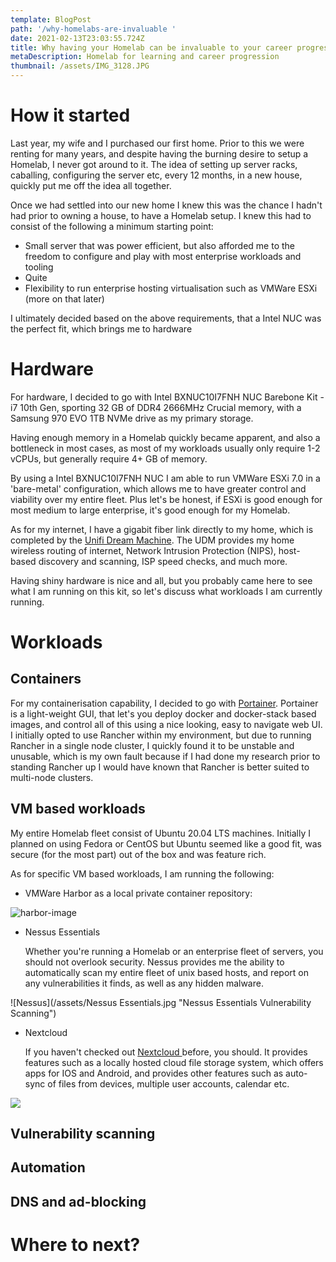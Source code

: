 ```yaml
---
template: BlogPost
path: '/why-homelabs-are-invaluable '
date: 2021-02-13T23:03:55.724Z
title: Why having your Homelab can be invaluable to your career progression
metaDescription: Homelab for learning and career progression
thumbnail: /assets/IMG_3128.JPG
---
```

# How it started

Last year, my wife and I purchased our first home. Prior to this we were renting for many years, and despite having the burning desire to setup a Homelab, I never got around to it. The idea of setting up server racks, caballing, configuring the server etc, every 12 months, in a new house, quickly put me off the idea all together.

Once we had settled into our new home I knew this was the chance I hadn't had prior to owning a house, to have a Homelab setup. I knew this had to consist of the following a minimum starting point:

* Small server that was power efficient, but also afforded me to the freedom to configure and play with most enterprise workloads and tooling
* Quite
* Flexibility to run enterprise hosting virtualisation such as VMWare ESXi (more on that later)

I ultimately decided based on the above requirements, that a Intel NUC was the perfect fit, which brings me to hardware

# Hardware

For hardware, I decided to go with Intel BXNUC10I7FNH NUC Barebone Kit - i7 10th Gen, sporting 32 GB of DDR4 2666MHz Crucial memory, with a Samsung 970 EVO 1TB NVMe drive as my primary storage.

Having enough memory in a Homelab quickly became apparent, and also a bottleneck in most cases, as most of my workloads usually only require 1-2 vCPUs, but generally require 4+ GB of memory. 

By using a Intel BXNUC10I7FNH NUC I am able to run VMWare ESXi 7.0 in a 'bare-metal' configuration, which allows me to have greater control and viability over my entire fleet. Plus let's be honest, if ESXi is good enough for most medium to large enterprise, it's good enough for my Homelab.

As for my internet, I have a gigabit fiber link directly to my home, which is completed by the [Unifi Dream Machine](https://store.ui.com/collections/unifi-network-routing-switching/products/unifi-dream-machine). The UDM provides my home wireless routing of internet, Network Intrusion Protection (NIPS), host-based discovery and scanning, ISP speed checks, and much more.

Having shiny hardware is nice and all, but you probably came here to see what I am running on this kit, so let's discuss what workloads I am currently running.

# Workloads

## Containers

For my containerisation capability, I decided to go with [Portainer](https://www.portainer.io/). Portainer is a light-weight GUI, that let's you deploy docker and docker-stack based images, and control all of this using a nice looking, easy to navigate web UI. I initially opted to use Rancher within my environment, but due to running Rancher in a single node cluster, I quickly found it to be unstable and unusable, which is my own fault because if I had done my research prior to standing Rancher up I would have known that Rancher is better suited to multi-node clusters.

## VM based workloads

My entire Homelab fleet consist of Ubuntu 20.04 LTS machines. Initially I planned on using Fedora or CentOS but Ubuntu seemed like a good fit, was secure (for the most part) out of the box and was feature rich.

As for specific VM based workloads, I am running the following:

* VMWare Harbor as a local private container repository:

![harbor-image](/assets/Harbor.jpg "VMware Harbor private container image repository ")

* Nessus Essentials

  Whether you're running a Homelab or an enterprise fleet of servers, you should not overlook security. Nessus provides me the ability to automatically scan my entire fleet of unix based hosts, and report on any vulnerabilities it finds, as well as any hidden malware.

![Nessus](/assets/Nessus Essentials.jpg "Nessus Essentials Vulnerability Scanning")



* Nextcloud 

  If you haven't checked out [Nextcloud ](https://nextcloud.com/)before, you should. It provides features such as a locally hosted cloud file storage system, which offers apps for IOS and Android, and provides other features such as auto-sync of files from devices, multiple user accounts, calendar etc.

![](/assets/Nextcloud.jpg)

## Vulnerability scanning

## Automation

## DNS and ad-blocking

# Where to next?
